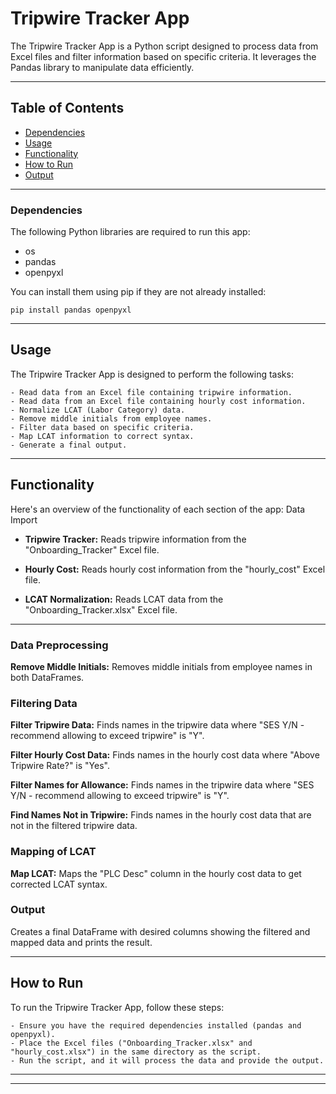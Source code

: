 # Tripwire Tracker App

The Tripwire Tracker App is a Python script designed to process data from Excel files and filter information based on specific criteria. It leverages the Pandas library to manipulate data efficiently.

---

## Table of Contents
- [Dependencies](#dependencies)
- [Usage](#usage)
- [Functionality](#functionality)
- [How to Run](#how-to-run)
- [Output](#output)

---

### Dependencies <a name="dependencies"></a>

The following Python libraries are required to run this app:
- os
- pandas
- openpyxl

You can install them using pip if they are not already installed:

    pip install pandas openpyxl

---

## Usage

The Tripwire Tracker App is designed to perform the following tasks:

    - Read data from an Excel file containing tripwire information.
    - Read data from an Excel file containing hourly cost information.
    - Normalize LCAT (Labor Category) data.
    - Remove middle initials from employee names.
    - Filter data based on specific criteria.
    - Map LCAT information to correct syntax.
    - Generate a final output.

---

## Functionality

Here's an overview of the functionality of each section of the app:
Data Import

- **Tripwire Tracker:** Reads tripwire information from the "Onboarding_Tracker" Excel file.
    
- **Hourly Cost:** Reads hourly cost information from the "hourly_cost" Excel file.
    
- **LCAT Normalization:** Reads LCAT data from the "Onboarding_Tracker.xlsx" Excel file.

---

### Data Preprocessing

**Remove Middle Initials:** Removes middle initials from employee names in both DataFrames.


### Filtering Data

**Filter Tripwire Data:** Finds names in the tripwire data where "SES Y/N - recommend allowing to exceed tripwire" is "Y".

**Filter Hourly Cost Data:** Finds names in the hourly cost data where "Above Tripwire Rate?" is "Yes".

**Filter Names for Allowance:** Finds names in the tripwire data where "SES Y/N - recommend allowing to exceed tripwire" is "Y".

**Find Names Not in Tripwire:** Finds names in the hourly cost data that are not in the filtered tripwire data.

### Mapping of LCAT

**Map LCAT:** Maps the "PLC Desc" column in the hourly cost data to get corrected LCAT syntax.

### Output

Creates a final DataFrame with desired columns showing the filtered and mapped data and prints the result.

---

## How to Run

To run the Tripwire Tracker App, follow these steps:

    - Ensure you have the required dependencies installed (pandas and openpyxl).
    - Place the Excel files ("Onboarding_Tracker.xlsx" and "hourly_cost.xlsx") in the same directory as the script.
    - Run the script, and it will process the data and provide the output.

---
---
